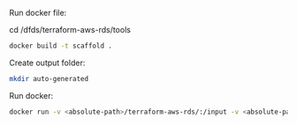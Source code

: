 Run docker file:

cd /dfds/terraform-aws-rds/tools

```bash
docker build -t scaffold .
```

Create output folder:

```bash
mkdir auto-generated
```

Run docker:

```bash
docker run -v <absolute-path>/terraform-aws-rds/:/input -v <absolute-path>/terraform-aws-rds/tools/auto-generated:/output scaffold:latest
```
